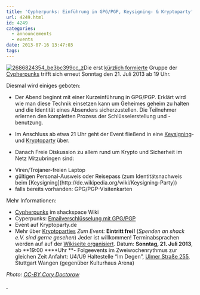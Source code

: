 ```yaml
---
title: 'Cypherpunks: Einführung in GPG/PGP, Keysigning- & Kryptoparty'
url: 4249.html
id: 4249
categories:
  - announcements
  - events
date: 2013-07-16 13:47:03
tags:
---
```


[![2686824354_be3bc399cc_z](https://blog.shackspace.de/wp-content/uploads/2013/06/2686824354_be3bc399cc_z-300x168.jpg)](https://blog.shackspace.de/wp-content/uploads/2013/06/2686824354_be3bc399cc_z.jpg)Die erst [kürzlich formierte](https://blog.shackspace.de/?p=4186) Gruppe der [Cypherpunks](https://blog.shackspace.de/wiki/doku.php?id=project:cypherpunks) trifft sich erneut Sonntag den 21\. Juli 2013 ab 19 Uhr.

Diesmal wird einiges geboten:

*   Der Abend beginnt mit einer Kurzeinführung in GPG/PGP.
Erklärt wird wie man diese Technik einsetzen kann um Geheimes geheim zu halten und die Identität eines Absenders sicherzustellen.
Die Teilnehmer erlernen den kompletten Prozess der Schlüsselerstellung und -benutzung.
*   Im Anschluss ab etwa 21 Uhr geht der Event fließend in eine [Keysigning](http://de.wikipedia.org/wiki/Keysigning-Party)- und [Kryptoparty](http://kryptoparty.de/?page_id=106) über.
*   Danach Freie Diskussion zu allem rund um Krypto und Sicherheit im Netz
Mitzubringen sind:

*   <div>Viren/Trojaner-freien Laptop</div>
*   <div>gültigen Personal-Ausweis oder Reisepass (zum Identitätsnachweis beim [Keysigning](http://de.wikipedia.org/wiki/Keysigning-Party))</div>
*   <div>falls bereits vorhanden: GPG/PGP-Visitenkarten</div>
Mehr Informationen:

*   <span style="line-height: 13px;">[Cypherpunks](https://blog.shackspace.de/wiki/doku.php?id=project:cypherpunks) im shackspace Wiki</span>
*   Cyperpunks: [Emailverschlüsselung mit GPG/PGP](https://blog.shackspace.de/wiki/doku.php?id=project:cypherpunks-email-gpg)
*   Event auf Kryptoparty.de
*   Mehr über [Kryptoparties](http://de.wikipedia.org/wiki/CryptoParty)
_Zum Event:_
**Eintritt frei!** (_Spenden an shack e.V. sind gerne gesehen_) Jeder ist willkommen! Terminabsprachen werden auf auf der [Wikiseite organisiert](https://blog.shackspace.de/wiki/doku.php?id=project:cypherpunks).
Datum: **Sonntag, 21\. Juli 2013**, ab **19:00 ****Uhr **- Folgeevents im Zweiwochenrythmus zur gleichen Zeit
Anfahrt: U4/U9 Haltestelle “Im Degen”, [Ulmer Straße 255](https://blog.shackspace.de/?page_id=713), Stuttgart Wangen (gegenüber Kulturhaus Arena)

_Photo: [CC-BY Cory Doctorow](http://www.flickr.com/photos/doctorow/2686824354/sizes/z/in/photolist-56qFgQ-56qJHL-56qS3q-56qX6d-56r5Yy-56rgLL-56rk71-56rmMJ-56rySm-56rG69-56rHzS-56rKcs-56rNvj-56rPYd-56rUfm-56rVQh-56rXjJ-5X4r7M-5X4r9e-5X4rck-5X4re6-5X4reP-5X4rfD-5X4rgR-5X4ri2-5X4rkc-5X4rm6-5X4s36-5X4s4c-5X8FeQ-5X8FjG-5X8FkG-5X8FnW-5X8FsQ-6atQYQ-6dQaaG-7fi59Q-7qdo62-7qdoF2-7qhgHq-7qhho1-7qhhVb-7qhjub-7qhjWE-dyGtR6-dVkr1L-e9NPx5-exDobd-8NUHNY-8NUHX1-8NRFsx/)_

[ ](https://blog.shackspace.de/wp-content/uploads/2013/06/2686824354_be3bc399cc_z.jpg)